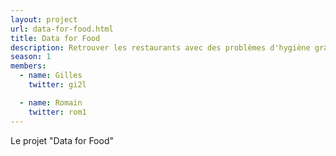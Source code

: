 ```yaml
---
layout: project
url: data-for-food.html
title: Data for Food
description: Retrouver les restaurants avec des problèmes d'hygiène grâce aux commentaires TripAdvisor.
season: 1
members:
  - name: Gilles
    twitter: gi2l

  - name: Romain
    twitter: rom1
---
```


Le projet "Data for Food"
